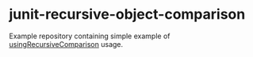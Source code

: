 # junit-recursive-object-comparison

Example repository containing simple example of [usingRecursiveComparison](https://javadoc.io/doc/org.assertj/assertj-core/3.13.0/org/assertj/core/api/RecursiveComparisonAssert.html) usage.
